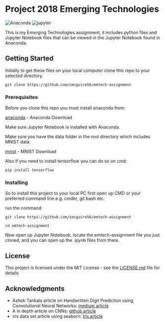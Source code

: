 # Project 2018 Emerging Technologies


![Anaconda](https://upload.wikimedia.org/wikipedia/en/thumb/c/cd/Anaconda_Logo.png/200px-Anaconda_Logo.png) ![jupyter](https://www.appliedis.com/wp-content/uploads/2017/08/Project-Jupyter-logo.png)

This is my Emerging Technologies assignment, it includes python files and Jupyter Notebook files that
can be viewed in the Jupyter Notebook found in Anaconda. 

## Getting Started

Initially to get these files on your local computer clone this repo to your selected directory.
```
git clone https://github.com/smcguire56/emtech-assignment
```

### Prerequisites

Before you clone this repo you must install anaconda from: 

[anaconda](https://www.anaconda.com/download/) - Anaconda Download

Make sure Jupyter Notebook is installed with Anaconda.

Make sure you have the data folder in the root directory which includes MNIST data.

[mnist](http://yann.lecun.com/exdb/mnist/) - MNIST Download



Also if you need to install tensorflow you can do so on cmd:
```
pip install tensorflow
```

### Installing

So to install this project to your local PC first open up CMD or your preferred command line e.g. cmder, git bash etc.

run the command: 

```
git clone https://github.com/smcguire56/emtech-assignment 
```

```
cd emtech-assignment
```

Now open up Jupyter Notebook, locate the emtech-assignment file you just cloned, and you can open up the .ipynb files from there.


## License

This project is licensed under the MIT License - see the [LICENSE.md](LICENSE.md) file for details

## Acknowledgments

* Ashok Tankala article on Handwritten Digit Prediction using Convolutional Neural Networks: [medium article](https://medium.com/coinmonks/handwritten-digit-prediction-using-convolutional-neural-networks-in-tensorflow-with-keras-and-live-5ebddf46dc8) 
* A in depth article on CNNs: [github article](http://cs231n.github.io/convolutional-networks/) 
* iris data set article using seaborn: [Iris article](https://www.kaggle.com/adityabhat24/iris-data-analysis-and-machine-learning-python)


